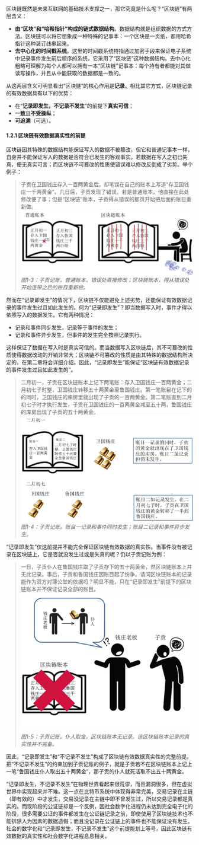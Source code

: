 

区块链既然是未来互联网的基础技术支撑之一，那它究竟是什么呢？“区块链”有两层含义：

* **由“区块”和“哈希指针”构成的链式数据结构**。数据结构就是组织数据的方式方法。区块链可以将它想象成一种特殊的记事本：一个区块是一页纸，都用哈希指针这种装订线串起来。
* **去中心化的时间戳系统**。这里的时间戳系统特指通过加密手段来保证电子系统中记录事件发生前后顺序的系统，它采用了“区块链”这种数据结构。去中心化粗略可理解为每个人都可以拥有一本“区块链”记事本：每个持有者都能对其做读写操作，并且从中能获取的数据都是一致的。

从这两层含义可明显看出“区块链”的核心作用是**记录**。相比其它方式，区块链记录的有效数据具有以下的优势：

* 在“**记录即发生，不记录不发生**”的前提下**真实可信**；
* **一致**且**不受操纵**；
* **可追溯**（可选）。

#### 1.2.1 区块链有效数据真实性的前提

区块链因其特殊的数据结构能保证写入的数据不被篡改，但它和普通记事本一样，自身并不能保证写入的数据是否符合已发生的客观事实。若数据在写入之初已失真，便无真实可言；而区块链不可篡改的性质使错误难以修改反倒成了劣势。举个例子：

> 子贡在卫国钱庄存入一百两黄金后，却笔误在自己的账本上写道“存卫国钱庄一千两黄金”。几日后，子贡发现了错误。若是普通账本，他直接在此处修改便了事；但是“区块链”账本，子贡得从错误的那页开始把后面的账目重新做。![](/assets/zigong-example1.png)_图1-3：子贡记账。普通账本，错误处直接修改；区块链账本，得从错误处开始连带之后的账目重新做。_

然而在“记录即发生”的情况下，区块链不仅能避免上述劣势，还能保证有效数据记录的事件发生过且如此发生的。何为“记录即发生”？即当数据写入时，事件才得以依照写入的数据发生。它有两种情况：

* 记录和事件同步发生，记录等于事件的发生；
* 记录和事件异步发生，但事件的发生完全按照记录执行。

这样保证了数据在写入时是真实可信的。而当数据写入区块链后，其不可篡改的性质使得数据改动的开销非常大；区块链不可篡改的性质是由其特殊的数据结构所决定的，在第二章将会详细介绍。因此，“记录即发生”能保证“区块链有效数据记录的事件发生过且如此发生的”。

> 二月初一，子贡在区块链账本上记下两笔账：存入卫国钱庄一百两黄金；二月初七子时整，卫国钱庄转移五十两黄金至鲁国钱庄。第一笔账目在记下的的同时，卫国钱庄的库房里就出现了子贡的一百两黄金。第二笔账直到二月初七子时才执行发生，子贡在卫国钱庄的一百两黄金减至五十两，鲁国钱庄的库房出现了子贡的五十两黄金。![](/assets/zigong-example2.png)_图1-4：子贡记账。账目一记录和事件同时发生；账目二记录和事件异步发生。_

“记录即发生”仅这前提并不能完全保证区块链有效数据的真实性。当事件没有被记录在区块链上，它是否就没发生过或是失真的呢？仍以子贡记账为例：

> 一日，子贡仆人在鲁国钱庄取了子贡存下的五十两黄金，然区块链账本上并无此记录。事后，子贡和鲁国钱庄因账目起了纷争。请问区块链账本的记录能作为双方对簿公堂的依据吗？明显不能，只在“记录即发生”前提下的区块链账本并不保证记录全部的账目。
>
> ![](/assets/zigong-example3.png)
>
> _图1-5：子贡记账。仆人取金，区块链账本无记录。该区块链账本记录的真实性并不完备。_

因此，“记录即发生”和“不记录不发生”构成了区块链有效数据真实性的完整前提。把“不记录不发生”的约束加到子贡记账的例子，就是子贡若不在区块链账本上记上一笔“鲁国钱庄仆人取出五十两黄金”，那子贡的仆人就死活取不出五十两黄金。

“记录即发生，不记录不发生”在物理世界看起来很荒谬，而且漏洞很多，但在虚拟世界中实现起来并不难。这一点在比特币系统中体现得非常完美，交易记录在主链（即有效的）中才发生，交易没记录在主链中即不曾发生过，所以交易记录都是真实的。而现阶段的公证链却是一个反例，因社会数字化进程仍未达到完全电子化的阶段，很多需要公证的事件都发生在公证链记录之前，即使使用了区块链技术也不能排除人为因素的数据造假；而且没记录在公证链上的事件也不能保证没有发生。社会的数字化和“记录即发生，不记录不发生”这个前提能划上等号，因此区块链有效数据的真实性和社会数字化进程息息相关。







